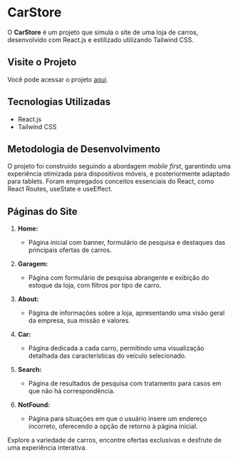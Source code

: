# CarStore

O **CarStore** é um projeto que simula o site de uma loja de carros, desenvolvido com React.js e estilizado utilizando Tailwind CSS.

## Visite o Projeto

Você pode acessar o projeto [aqui](https://pedromarques391.github.io/carStore/).

## Tecnologias Utilizadas

- React.js
- Tailwind CSS

## Metodologia de Desenvolvimento

O projeto foi construído seguindo a abordagem *mobile first*, garantindo uma experiência otimizada para dispositivos móveis, e posteriormente adaptado para tablets. Foram empregados conceitos essenciais do React, como React Routes, useState e useEffect.

## Páginas do Site

1. **Home:**
   - Página inicial com banner, formulário de pesquisa e destaques das principais ofertas de carros.

2. **Garagem:**
   - Página com formulário de pesquisa abrangente e exibição do estoque da loja, com filtros por tipo de carro.

3. **About:**
   - Página de informações sobre a loja, apresentando uma visão geral da empresa, sua missão e valores.

4. **Car:**
   - Página dedicada a cada carro, permitindo uma visualização detalhada das características do veículo selecionado.

5. **Search:**
   - Página de resultados de pesquisa com tratamento para casos em que não há correspondência.

6. **NotFound:**
   - Página para situações em que o usuário insere um endereço incorreto, oferecendo a opção de retorno à página inicial.

Explore a variedade de carros, encontre ofertas exclusivas e desfrute de uma experiência interativa.